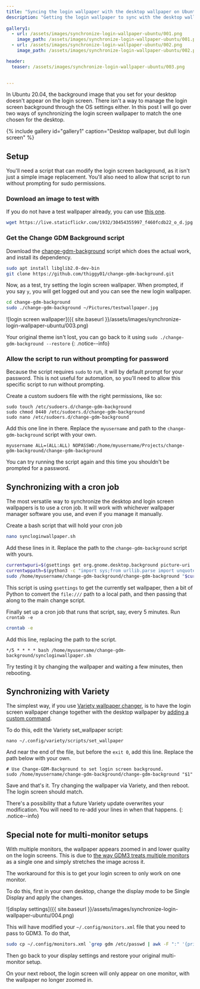 ```yaml
---
title: "Syncing the login wallpaper with the desktop wallpaper on Ubuntu 20.04"
description: "Getting the login wallpaper to sync with the desktop wallpaper, when using standalone or Variety wallpaper changer"
  
gallery1:
  - url: /assets/images/synchronize-login-wallpaper-ubuntu/001.png
    image_path: /assets/images/synchronize-login-wallpaper-ubuntu/001.png
  - url: /assets/images/synchronize-login-wallpaper-ubuntu/002.png
    image_path: /assets/images/synchronize-login-wallpaper-ubuntu/002.png

header: 
  teaser: /assets/images/synchronize-login-wallpaper-ubuntu/003.png
  

---
```


In Ubuntu 20.04, the background image that you set for your desktop doesn't appear on the login screen.  There isn't a way to manage the login screen background through the OS settings either.  In this post I will go over two ways of synchronizing the login screen wallpaper to match the one chosen for the desktop.  

{% include gallery id="gallery1" caption="Desktop wallpaper, but dull login screen" %}

## Setup

You'll need a script that can modify the login screen background, as it isn't just a simple image replacement.  You'll also need to allow that script to run without prompting for sudo permissions.   

### Download an image to test with

If you do not have a test wallpaper already, you can use [this one](https://www.flickr.com/photos/mendhak/30454355997/). 

```bash
wget https://live.staticflickr.com/1932/30454355997_f460fcdb22_o_d.jpg -O ~/Pictures/testwallpaper.jpg
```


### Get the Change GDM Background script

Download the [change-gdm-background](https://github.com/thiggy01/change-gdm-background) script which does the actual work, and install its dependency.   

```bash
sudo apt install libglib2.0-dev-bin
git clone https://github.com/thiggy01/change-gdm-background.git
```

Now, as a test, try setting the login screen wallpaper.  When prompted, if you say `y`, you will get logged out and you can see the new login wallpaper.     

```bash
cd change-gdm-background
sudo ./change-gdm-background ~/Pictures/testwallpaper.jpg
```

![login screen wallpaper]({{ site.baseurl }}/assets/images/synchronize-login-wallpaper-ubuntu/003.png)

Your original theme isn't lost, you can go back to it using `sudo ./change-gdm-background --restore`
{: .notice--info}

### Allow the script to run without prompting for password

Because the script requires `sudo` to run, it will by default prompt for your password.  This is not useful for automation, so you'll need to allow this specific script to run without prompting.  

Create a custom sudoers file with the right permissions, like so: 

```
sudo touch /etc/sudoers.d/change-gdm-background
sudo chmod 0440 /etc/sudoers.d/change-gdm-background
sudo nano /etc/sudoers.d/change-gdm-background
```

Add this one line in there.  Replace the `myusername` and path to the `change-gdm-background` script with your own.  

```
myusername ALL=(ALL:ALL) NOPASSWD:/home/myusername/Projects/change-gdm-background/change-gdm-background
```


You can try running the script again and this time you shouldn't be prompted for a password. 

## Synchronizing with a cron job

The most versatile way to synchronize the desktop and login screen wallpapers is to use a cron job.  It will work with whichever wallpaper manager software you use, and even if you manage it manually.

Create a bash script that will hold your cron job

```bash
nano syncloginwallpaper.sh
```
Add these lines in it.  Replace the path to the `change-gdm-background` script with yours.   

```bash
currentwpuri=$(gsettings get org.gnome.desktop.background picture-uri | sed "s/'//g")
currentwppath=$(python3 -c "import sys;from urllib.parse import unquote, urlparse; print(unquote(urlparse(sys.argv[1]).path))" "$currentwpuri")
sudo /home/myusername/change-gdm-background/change-gdm-background "$currentwppath"
```

This script is using `gsettings` to get the currently set wallpaper, then a bit of Python to convert the `file:///` path to a local path, and then passing that along to the main change script.  


Finally set up a cron job that runs that script, say, every 5 minutes.  Run `crontab -e`

```bash
crontab -e
```

Add this line, replacing the path to the script. 

```
*/5 * * * * bash /home/myusername/change-gdm-background/syncloginwallpaper.sh
```

Try testing it by changing the wallpaper and waiting a few minutes, then rebooting.  

## Synchronizing with Variety

The simplest way, if you use [Variety wallpaper changer](https://peterlevi.com/variety/), is to have the login screen wallpaper change together with the desktop wallpaper by [adding a custom command](https://answers.launchpad.net/variety/+faq/2143).  

To do this, edit the Variety set_wallpaper script:

```
nano ~/.config/variety/scripts/set_wallpaper
```

And near the end of the file, but before the `exit 0`, add this line.  Replace the path below with your own.  

```
# Use Change-GDM-Background to set login screen background. 
sudo /home/myusername/change-gdm-background/change-gdm-background "$1"
```

Save and that's it. Try changing the wallpaper via Variety, and then reboot.  The login screen should match.  

There's a possibility that a future Variety update overwrites your modification.  You will need to re-add your lines in when that happens. 
{: .notice--info}


## Special note for multi-monitor setups

With multiple monitors, the wallpaper appears zoomed in and lower quality on the login screens.  This is due to [the way GDM3 treats multiple monitors](https://github.com/thiggy01/change-gdm-background/issues/15) as a single one and simply stretches the image across it. 

The workaround for this is to get your login screen to only work on one monitor.  

To do this, first in your own desktop, change the display mode to be Single Display and apply the changes.  

![display settings]({{ site.baseurl }}/assets/images/synchronize-login-wallpaper-ubuntu/004.png)


This will have modified your `~/.config/monitors.xml` file that you need to pass to GDM3.  To do that, 

```bash
sudo cp ~/.config/monitors.xml `grep gdm /etc/passwd | awk -F ":" '{print $6}'`/.config/
```

Then go back to your display settings and restore your original multi-monitor setup.  

On your next reboot, the login screen will only appear on one monitor, with the wallpaper no longer zoomed in.  